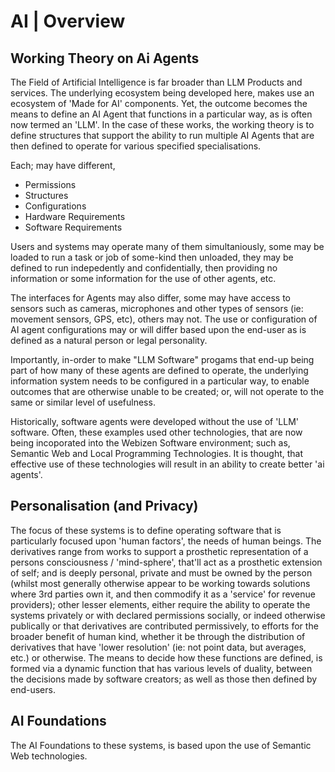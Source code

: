 # AI | Overview

## Working Theory on Ai Agents

The Field of Artificial Intelligence is far broader than LLM Products and services.  The underlying ecosystem being developed here, makes use an ecosystem of 'Made for AI' components. Yet, the outcome becomes the means to define an AI Agent that functions in a particular way, as is often now termed an 'LLM'.  In the case of these works, the working theory is to define structures that support the ability to run multiple AI Agents that are then defined to operate for various specified specialisations.  

Each; may have different, 
- Permissions
- Structures 
- Configurations
- Hardware Requirements
- Software Requirements

Users and systems may operate many of them simultaniously, some may be loaded to run a task or job of some-kind then unloaded, they may be defined to run indepedently and confidentially, then providing no information or some information for the use of other agents, etc.  

The interfaces for Agents may also differ, some may have access to sensors such as cameras, microphones and other types of sensors (ie: movement sensors, GPS, etc), others may not.  The use or configuration of AI agent configurations may or will differ based upon the end-user as is defined as a natural person or legal personality.

Importantly, in-order to make "LLM Software" progams that end-up being part of how many of these agents are defined to operate, the underlying information system needs to be configured in a particular way, to enable outcomes that are otherwise unable to be created; or, will not operate to the same or similar level of usefulness.

Historically, software agents were developed without the use of 'LLM' software.  Often, these examples used other technologies, that are now being incoporated into the Webizen Software environment; such as, Semantic Web and Local Programming Technologies. It is thought, that effective use of these technologies will result in an ability to create better 'ai agents'.  

## Personalisation (and Privacy)

The focus of these systems is to define operating software that is particularly focused upon 'human factors', the needs of human beings.  The derivatives range from works to support a prosthetic representation of a persons consciousness / 'mind-sphere', that'll act as a prosthetic extension of self; and is deeply personal, private and must be owned by the person (whilst most generally otherwise appear to be working towards solutions where 3rd parties own it, and then commodify it as a 'service' for revenue providers); other lesser elements, either require the ability to operate the systems privately or with declared permissions socially, or indeed otherwise publically or that derivatives are contributed permissively, to efforts for the broader benefit of human kind, whether it be through the distribution of derivatives that have 'lower resolution' (ie: not point data, but averages, etc.) or otherwise.  The means to decide how these functions are defined, is formed via a dynamic function that has various levels of duality, between the decisions made by software creators; as well as those then defined by end-users. 

## AI Foundations

The AI Foundations to these systems, is based upon the use of Semantic Web technologies.  

